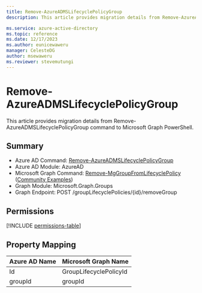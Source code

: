 ```yaml
---
title: Remove-AzureADMSLifecyclePolicyGroup
description: This article provides migration details from Remove-AzureADMSLifecyclePolicyGroup command to Microsoft Graph PowerShell.

ms.service: azure-active-directory
ms.topic: reference
ms.date: 12/17/2023
ms.author: eunicewaweru
manager: CelesteDG
author: msewaweru
ms.reviewer: stevemutungi
---
```


# Remove-AzureADMSLifecyclePolicyGroup

This article provides migration details from Remove-AzureADMSLifecyclePolicyGroup command to Microsoft Graph PowerShell.

## Summary

+ Azure AD Command: [Remove-AzureADMSLifecyclePolicyGroup](/powershell/module/azuread/remove-azureadmslifecyclepolicygroup)
+ Azure AD Module: AzureAD
+ Microsoft Graph Command: [Remove-MgGroupFromLifecyclePolicy](/powershell/module/microsoft.graph.groups/remove-mggroupfromlifecyclepolicy) ([Community Examples](https://github.com/orgs/msgraph/discussions?discussions_q=Remove-MgGroupFromLifecyclePolicy))
+ Graph Module: Microsoft.Graph.Groups
+ Graph Endpoint:  POST /groupLifecyclePolicies/{id}/removeGroup

## Permissions

[!INCLUDE [permissions-table](~/graphref/api-reference/v1.0/includes/permissions/grouplifecyclepolicy-removegroup-permissions.md)]

## Property Mapping

|Azure AD Name|Microsoft Graph Name|
|---|---|
|Id|GroupLifecyclePolicyId|
|groupId|groupId|